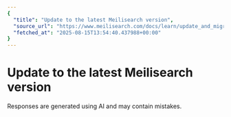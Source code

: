 ```yaml
---
{
  "title": "Update to the latest Meilisearch version",
  "source_url": "https://www.meilisearch.com/docs/learn/update_and_migration/updating",
  "fetched_at": "2025-08-15T13:54:40.437988+00:00"
}
---
```


# Update to the latest Meilisearch version

Responses are generated using AI and may contain mistakes.
